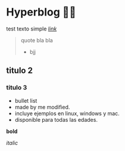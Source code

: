 # Hyperblog 💚💚
test texto simple [*link*](https://shields.io/)
> quote bla bla
> - bjj

## titulo 2
### titulo 3
* bullet list
* made by me modified.
* incluye ejemplos en linux, windows y mac.
* disponible para todas las edades.

**bold**

*italic*
